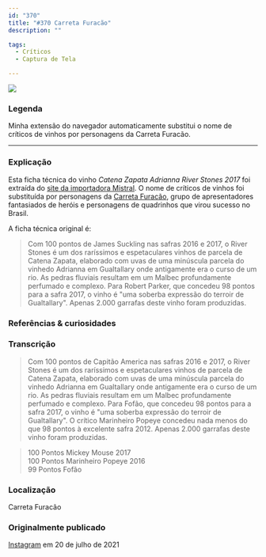 ```yaml
---
id: "370"
title: "#370 Carreta Furacão"
description: ""

tags:
  - Críticos
  - Captura de Tela

---
```


![](https://bebiodicionario-com.s3.amazonaws.com/media/posts/202107/220763476_185340830278230_6786975145341576882_n_17923206016731755.jpg)

### Legenda

Minha extensão do navegador automaticamente substitui o nome de críticos de vinhos por personagens da Carreta Furacão.

---

### Explicação

Esta ficha técnica do vinho *Catena Zapata Adrianna River Stones 2017* foi extraída do [site da importadora Mistral](https://www.mistral.com.br/p/vinho/catena-zapata-adrianna-river-stones-2017-catena-zapata). O nome de críticos de vinhos foi substituída por personagens da [Carreta Furacão](https://www.google.com/search?q=carreta+furac%C3%A3o&sxsrf=APq-WBs-bnKlngJ53nwkV_6P0SGzkXRW8g:1643748496592&source=lnms&tbm=isch&sa=X&ved=2ahUKEwj1vfSpsN_1AhVWrJUCHb3FD40Q_AUoAXoECAEQAw&biw=3072&bih=1546&dpr=1.25), grupo de apresentadores fantasiados de heróis e personagens de quadrinhos que virou sucesso no Brasil.

A ficha técnica original é:

> Com 100 pontos de James Suckling nas safras 2016 e 2017, o River Stones é um dos raríssimos e espetaculares vinhos de parcela de Catena Zapata, elaborado com uvas de uma minúscula parcela do vinhedo Adrianna em Gualtallary onde antigamente era o curso de um rio. As pedras fluviais resultam em um Malbec profundamente perfumado e complexo. Para Robert Parker, que concedeu 98 pontos para a safra 2017, o vinho é "uma soberba expressão do terroir de Gualtallary". Apenas 2.000 garrafas deste vinho foram produzidas.


### Referências & curiosidades


### Transcrição

> Com 100 pontos de Capitão America nas safras 2016 e 2017, o River Stones é um dos raríssimos e espetaculares vinhos de parcela de Catena Zapata, elaborado com uvas de uma minúscula parcela do vinhedo Adrianna em Gualtallary onde antigamente era o curso de um rio. As pedras fluviais resultam em um Malbec profundamente perfumado e complexo. Para Fofão, que concedeu 98 pontos para a safra 2017, o vinho é "uma soberba expressão do terroir de Gualtallary". O crítico Marinheiro Popeye concedeu nada menos do que 98 pontos à excelente safra 2012. Apenas 2.000 garrafas deste vinho foram produzidas.

> 100 Pontos Mickey Mouse 2017  
> 100 Pontos Marinheiro Popeye 2016  
> 99 Pontos Fofão  

### Localização

Carreta Furacão

### Originalmente publicado

[Instagram](https://www.instagram.com/p/CRjdmC5rRTG/) em 20 de julho de 2021
